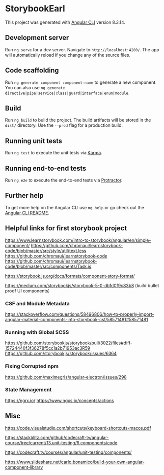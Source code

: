 # StorybookEarl

This project was generated with [Angular CLI](https://github.com/angular/angular-cli) version 8.3.14.

## Development server

Run `ng serve` for a dev server. Navigate to `http://localhost:4200/`. The app will automatically reload if you change any of the source files.

## Code scaffolding

Run `ng generate component component-name` to generate a new component. You can also use `ng generate directive|pipe|service|class|guard|interface|enum|module`.

## Build

Run `ng build` to build the project. The build artifacts will be stored in the `dist/` directory. Use the `--prod` flag for a production build.

## Running unit tests

Run `ng test` to execute the unit tests via [Karma](https://karma-runner.github.io).

## Running end-to-end tests

Run `ng e2e` to execute the end-to-end tests via [Protractor](http://www.protractortest.org/).

## Further help

To get more help on the Angular CLI use `ng help` or go check out the [Angular CLI README](https://github.com/angular/angular-cli/blob/master/README.md).

## Helpful links for first storybook project
https://www.learnstorybook.com/intro-to-storybook/angular/en/simple-component/
https://github.com/chromaui/learnstorybook-code/blob/master/src/style/util/text.less
https://github.com/chromaui/learnstorybook-code
https://github.com/chromaui/learnstorybook-code/blob/master/src/components/Task.js

https://storybook.js.org/docs/formats/component-story-format/

https://medium.com/storybookjs/storybook-5-0-db1d0f9c83b8 (build bullet proof UI components)

### CSF and Module Metadata
https://stackoverflow.com/questions/58496806/how-to-properly-import-angular-material-components-into-storybook-csf/58571481#58571481

### Running with Global SCSS
https://github.com/storybookjs/storybook/pull/3022/files#diff-15724440f3f36278f5cc1a2b71953ac3R59
https://github.com/storybookjs/storybook/issues/6364

### Fixing Corrupted npm
https://github.com/maximegris/angular-electron/issues/298

### State Management
https://ngrx.io/
https://www.ngxs.io/concepts/actions

## Misc
https://code.visualstudio.com/shortcuts/keyboard-shortcuts-macos.pdf

https://stackblitz.com/github/codecraft-tv/angular-course/tree/current/13.unit-testing/9.components/code

https://codecraft.tv/courses/angular/unit-testing/components/

https://www.slideshare.net/carlo.bonamico/build-your-own-angular-component-library